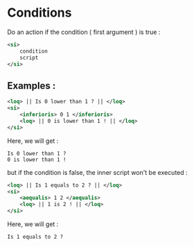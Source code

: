 # Conditions

Do an action if the condition ( first argument ) is true :
```xml
<si>
	condition
	script
</si>
```
## Examples :
```xml
<loq> || Is 0 lower than 1 ? || </loq>
<si>
	<inferioris> 0 1 </inferioris>
	<loq> || 0 is lower than 1 ! || </loq>
</si>
```
Here, we will get :
```
Is 0 lower than 1 ?
0 is lower than 1 !

```
but if the condition is false, the inner script won't be executed :
```xml
<loq> || Is 1 equals to 2 ? || </loq>
<si>
	<aequalis> 1 2 </aequalis>
	<loq> || 1 is 2 ! || </loq>
</si>
```
Here, we will get :
```
Is 1 equals to 2 ?
```
